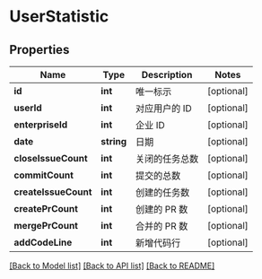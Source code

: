 # UserStatistic

## Properties

Name | Type | Description | Notes
------------ | ------------- | ------------- | -------------
**id** | **int** | 唯一标示 | [optional] 
**userId** | **int** | 对应用户的 ID | [optional] 
**enterpriseId** | **int** | 企业 ID | [optional] 
**date** | **string** | 日期 | [optional] 
**closeIssueCount** | **int** | 关闭的任务总数 | [optional] 
**commitCount** | **int** | 提交的总数 | [optional] 
**createIssueCount** | **int** | 创建的任务数 | [optional] 
**createPrCount** | **int** | 创建的 PR 数 | [optional] 
**mergePrCount** | **int** | 合并的 PR 数 | [optional] 
**addCodeLine** | **int** | 新增代码行 | [optional] 

[[Back to Model list]](../../README.md#documentation-for-models) [[Back to API list]](../../README.md#documentation-for-api-endpoints) [[Back to README]](../../README.md)



